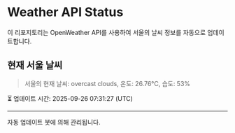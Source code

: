 
# Weather API Status

이 리포지토리는 OpenWeather API를 사용하여 서울의 날씨 정보를 자동으로 업데이트합니다.

## 현재 서울 날씨
> 서울의 현재 날씨: overcast clouds, 온도: 26.76°C, 습도: 53%

⏳ 업데이트 시간: 2025-09-26 07:31:27 (UTC)

---
자동 업데이트 봇에 의해 관리됩니다.
